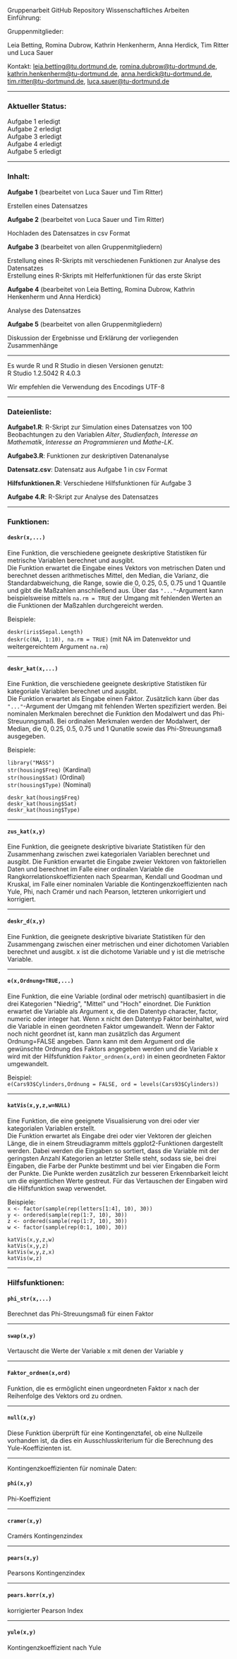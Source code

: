 Gruppenarbeit GitHub Repository Wissenschaftliches Arbeiten <br>
Einführung: 

Gruppenmitglieder:

Leia Betting, Romina Dubrow, Kathrin Henkenherm, Anna Herdick, Tim Ritter und Luca Sauer 

Kontakt: leia.betting@tu.dortmund.de, romina.dubrow@tu-dortmund.de, kathrin.henkenherm@tu-dortmund.de, anna.herdick@tu-dortmund.de, tim.ritter@tu-dortmund.de, luca.sauer@tu-dortmund.de

--------------------------------------------------------------------------------

### Aktueller Status: <br>
Aufgabe 1 erledigt <br>
Aufgabe 2 erledigt <br>
Aufgabe 3 erledigt <br>
Aufgabe 4 erledigt <br>
Aufgabe 5 erledigt

--------------------------------------------------------------------------------

### Inhalt: <br>
**Aufgabe 1** (bearbeitet von Luca Sauer und Tim Ritter) <br>

Erstellen eines Datensatzes 

**Aufgabe 2** (bearbeitet von Luca Sauer und Tim Ritter) <br>

Hochladen des Datensatzes in csv Format

**Aufgabe 3** (bearbeitet von allen Gruppenmitgliedern) <br>

Erstellung eines R-Skripts mit verschiedenen Funktionen zur Analyse des Datensatzes <br>
Erstellung eines R-Skripts mit Helferfunktionen für das erste Skript

**Aufgabe 4** (bearbeitet von Leia Betting, Romina Dubrow, Kathrin Henkenherm und Anna Herdick) <br>

Analyse des Datensatzes

**Aufgabe 5** (bearbeitet von allen Gruppenmitgliedern) <br>

Diskussion der Ergebnisse und Erklärung der vorliegenden Zusammenhänge

--------------------------------------------------------------------------------

Es wurde R und R Studio in diesen Versionen genutzt:  
 R Studio 1.2.5042 
 R 4.0.3
 
Wir empfehlen die Verwendung des Encodings UTF-8
 
--------------------------------------------------------------------------------

### Dateienliste: <br>

**Aufgabe1.R**:    R-Skript zur Simulation eines Datensatzes von 100 Beobachtungen zu den Variablen _Alter_, _Studienfach_, _Interesse an Mathematik_, _Interesse an Programmieren_ und _Mathe-LK_. <br>

**Aufgabe3.R**:          Funktionen zur deskriptiven Datenanalyse <br>  

**Datensatz.csv**:        Datensatz aus Aufgabe 1 in csv Format <br>

**Hilfsfunktionen.R**:   Verschiedene Hilfsfunktionen für Aufgabe 3<br>

**Aufgabe 4.R**:        R-Skript zur Analyse des Datensatzes <br>

--------------------------------------------------------------------------------

### Funktionen: 

#### ``deskr(x,...)``
Eine Funktion, die verschiedene geeignete deskriptive Statistiken für metrische Variablen berechnet und ausgibt. <br>
Die Funktion erwartet die Eingabe eines Vektors von metrischen Daten und berechnet dessen arithmetisches Mittel, den Median, die Varianz, die Standardabweichung, die Range, sowie die 0, 0.25, 0.5, 0.75 und 1 Quantile und gibt die Maßzahlen anschließend aus. Über das ``"..."``-Argument kann beispielsweise mittels ``na.rm = TRUE`` der Umgang mit fehlenden Werten an die Funktionen der Maßzahlen durchgereicht werden.

Beispiele:

``deskr(iris$Sepal.Length)`` <br>
``deskr(c(NA, 1:10), na.rm = TRUE)``  (mit NA im Datenvektor und weitergereichtem Argument ``na.rm``)

-----

#### ``deskr_kat(x,...)``
Eine Funktion, die verschiedene geeignete deskriptive Statistiken für kategoriale Variablen berechnet und ausgibt. <br>
Die Funktion erwartet als Eingabe einen Faktor. Zusätzlich kann über das ``"..."``-Argument der Umgang mit fehlenden Werten spezifiziert werden. Bei nominalen Merkmalen berechnet die Funktion den Modalwert und das Phi-Streuunngsmaß. Bei ordinalen Merkmalen werden der Modalwert, der Median, die 0, 0.25, 0.5, 0.75 und 1 Qunatile sowie das Phi-Streuungsmaß ausgegeben. <br>

Beispiele:

``library("MASS")`` <br>
``str(housing$Freq)`` (Kardinal)<br>
``str(housing$Sat)``  (Ordinal) <br>
``str(housing$Type)`` (Nominal)

``deskr_kat(housing$Freq)``<br>
``deskr_kat(housing$Sat)``<br>
``deskr_kat(housing$Type)``<br>

---

#### ``zus_kat(x,y)``
Eine Funktion, die geeignete deskriptive bivariate Statistiken für den Zusammenhang zwischen zwei kategorialen Variablen berechnet und ausgibt.
Die Funktion erwartet die Eingabe zweier Vektoren von faktoriellen Daten und berechnet im Falle einer ordinalen Variable die Rangkorrelationskoeffizienten nach Spearman, Kendall und Goodman und Kruskal, im Falle einer nominalen Variable die Kontingenzkoeffizienten nach Yule, Phi, nach Cramér und nach Pearson, letzteren unkorrigiert und korrigiert. 

---

#### ``deskr_d(x,y)``
Eine Funktion, die geeignete deskriptive bivariate Statistiken für den Zusammengang zwischen einer metrischen und einer dichotomen Variablen berechnet und ausgibt.
x ist die dichotome Variable und y ist die metrische Variable.

---

#### ``e(x,Ordnung=TRUE,...)``
Eine Funktion, die eine Variable (ordinal oder metrisch) quantilbasiert in die drei Kategorien "Niedrig", "Mittel" und "Hoch" einordnet. 
Die Funktion erwartet die Variable als Argument x, die den Datentyp character, factor, numeric oder integer hat. Wenn x nicht den Datentyp Faktor beinhaltet, wird die Variable in einen geordneten Faktor umgewandelt. Wenn der Faktor noch nicht geordnet ist, kann man zusätzlich das Argument Ordnung=FALSE angeben. Dann kann mit dem Argument ord die gewünschte Ordnung des Faktors angegeben werden und die Variable x wird mit der Hilfsfunktion ``Faktor_ordnen(x,ord)`` in einen geordneten Faktor umgewandelt.

Beispiel: <br>
``e(Cars93$Cylinders,Ordnung = FALSE, ord = levels(Cars93$Cylinders))``

---

#### ``katVis(x,y,z,w=NULL)``
Eine Funktion, die eine geeignete Visualisierung von drei oder vier kategorialen Variablen erstellt. <br>
Die Funktion erwartet als Eingabe drei oder vier Vektoren der gleichen Länge, die in einem Streudiagramm mittels ggplot2-Funktionen dargestellt werden. Dabei werden die Eingaben so sortiert, dass die Variable mit der geringsten Anzahl Kategorien an letzter Stelle steht, sodass sie, bei drei Eingaben, die Farbe der Punkte bestimmt und bei vier Eingaben die Form der Punkte. Die Punkte werden zusätzlich zur besseren Erkennbarkeit leicht um die eigentlichen Werte gestreut. Für das Vertauschen der Eingaben wird die Hilfsfunktion swap verwendet.

Beispiele:<br>
``x <- factor(sample(rep(letters[1:4], 10), 30))``<br>
``y <- ordered(sample(rep(1:7, 10), 30))``<br>
``z <- ordered(sample(rep(1:7, 10), 30))``<br>
``w <- factor(sample(rep(0:1, 100), 30))``<br>

``katVis(x,y,z,w)``<br>
``katVis(x,y,z)``<br>
``katVis(w,y,z,x)``<br>
``katVis(w,z)``<br>

--------------------------------------------------------------------------------

### Hilfsfunktionen:

#### ``phi_str(x,...)``
Berechnet das Phi-Streuungsmaß für einen Faktor

---

#### ``swap(x,y)``
Vertauscht die Werte der Variable x mit denen der Variable y

---

#### ``Faktor_ordnen(x,ord)``
Funktion, die es ermöglicht einen ungeordneten Faktor x nach der Reihenfolge des Vektors ord zu ordnen.

---

#### ``null(x,y)``
Diese Funktion überprüft für eine Kontingenztafel, ob eine Nullzeile vorhanden ist, da dies ein Ausschlusskriterium für die Berechnung des Yule-Koeffizienten ist.

---

Kontingenzkoeffizienten für nominale Daten: 

#### ``phi(x,y)``
Phi-Koeffizient

---

#### ``cramer(x,y)``
Cramérs Kontingenzindex

---

#### ``pears(x,y)``
Pearsons Kontingenzindex

---

#### ``pears.korr(x,y)``
korrigierter Pearson Index

---

#### ``yule(x,y)``
Kontingenzkoeffizient nach Yule


